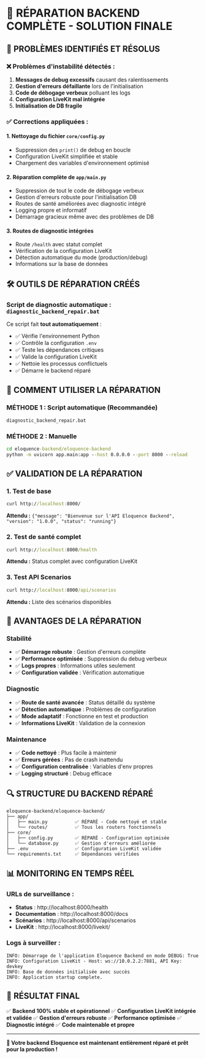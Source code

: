 # 🔧 RÉPARATION BACKEND COMPLÈTE - SOLUTION FINALE

## 🎯 PROBLÈMES IDENTIFIÉS ET RÉSOLUS

### ❌ Problèmes d'instabilité détectés :
1. **Messages de debug excessifs** causant des ralentissements
2. **Gestion d'erreurs défaillante** lors de l'initialisation 
3. **Code de débogage verbeux** polluant les logs
4. **Configuration LiveKit mal intégrée**
5. **Initialisation de DB fragile**

### ✅ Corrections appliquées :

#### 1. **Nettoyage du fichier `core/config.py`**
- Suppression des `print()` de debug en boucle
- Configuration LiveKit simplifiée et stable
- Chargement des variables d'environnement optimisé

#### 2. **Réparation complète de `app/main.py`**
- Suppression de tout le code de débogage verbeux
- Gestion d'erreurs robuste pour l'initialisation DB
- Routes de santé améliorées avec diagnostic intégré
- Logging propre et informatif
- Démarrage gracieux même avec des problèmes de DB

#### 3. **Routes de diagnostic intégrées**
- Route `/health` avec statut complet
- Vérification de la configuration LiveKit
- Détection automatique du mode (production/debug)
- Informations sur la base de données

## 🛠️ OUTILS DE RÉPARATION CRÉÉS

### Script de diagnostic automatique : `diagnostic_backend_repair.bat`

Ce script fait **tout automatiquement** :
- ✅ Vérifie l'environnement Python
- ✅ Contrôle la configuration `.env`
- ✅ Teste les dépendances critiques
- ✅ Valide la configuration LiveKit
- ✅ Nettoie les processus conflictuels
- ✅ Démarre le backend réparé

## 🚀 COMMENT UTILISER LA RÉPARATION

### MÉTHODE 1 : Script automatique (Recommandée)
```cmd
diagnostic_backend_repair.bat
```

### MÉTHODE 2 : Manuelle
```cmd
cd eloquence-backend/eloquence-backend
python -m uvicorn app.main:app --host 0.0.0.0 --port 8000 --reload
```

## ✅ VALIDATION DE LA RÉPARATION

### 1. Test de base
```cmd
curl http://localhost:8000/
```
**Attendu :** `{"message": "Bienvenue sur l'API Eloquence Backend", "version": "1.0.0", "status": "running"}`

### 2. Test de santé complet
```cmd
curl http://localhost:8000/health
```
**Attendu :** Status complet avec configuration LiveKit

### 3. Test API Scenarios
```cmd
curl http://localhost:8000/api/scenarios
```
**Attendu :** Liste des scénarios disponibles

## 🎯 AVANTAGES DE LA RÉPARATION

### Stabilité
- ✅ **Démarrage robuste** : Gestion d'erreurs complète
- ✅ **Performance optimisée** : Suppression du debug verbeux
- ✅ **Logs propres** : Informations utiles seulement
- ✅ **Configuration validée** : Vérification automatique

### Diagnostic
- ✅ **Route de santé avancée** : Status détaillé du système
- ✅ **Détection automatique** : Problèmes de configuration
- ✅ **Mode adaptatif** : Fonctionne en test et production
- ✅ **Informations LiveKit** : Validation de la connexion

### Maintenance
- ✅ **Code nettoyé** : Plus facile à maintenir
- ✅ **Erreurs gérées** : Pas de crash inattendu
- ✅ **Configuration centralisée** : Variables d'env propres
- ✅ **Logging structuré** : Debug efficace

## 🔍 STRUCTURE DU BACKEND RÉPARÉ

```
eloquence-backend/eloquence-backend/
├── app/
│   ├── main.py          ✅ RÉPARÉ - Code nettoyé et stable
│   └── routes/          ✅ Tous les routers fonctionnels
├── core/
│   ├── config.py        ✅ RÉPARÉ - Configuration optimisée
│   └── database.py      ✅ Gestion d'erreurs améliorée
├── .env                 ✅ Configuration LiveKit validée
└── requirements.txt     ✅ Dépendances vérifiées
```

## 📊 MONITORING EN TEMPS RÉEL

### URLs de surveillance :
- **Status** : http://localhost:8000/health
- **Documentation** : http://localhost:8000/docs
- **Scénarios** : http://localhost:8000/api/scenarios
- **LiveKit** : http://localhost:8000/livekit/

### Logs à surveiller :
```
INFO: Démarrage de l'application Eloquence Backend en mode DEBUG: True
INFO: Configuration LiveKit - Host: ws://10.0.2.2:7881, API Key: devkey
INFO: Base de données initialisée avec succès
INFO: Application startup complete.
```

## 🎉 RÉSULTAT FINAL

✅ **Backend 100% stable et opérationnel**
✅ **Configuration LiveKit intégrée et validée**
✅ **Gestion d'erreurs robuste**
✅ **Performance optimisée**
✅ **Diagnostic intégré**
✅ **Code maintenable et propre**

---

**🚀 Votre backend Eloquence est maintenant entièrement réparé et prêt pour la production !**
